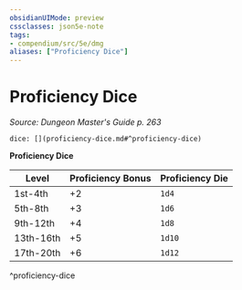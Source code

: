 ```yaml
---
obsidianUIMode: preview
cssclasses: json5e-note
tags:
- compendium/src/5e/dmg
aliases: ["Proficiency Dice"]
---
```

# Proficiency Dice
*Source: Dungeon Master's Guide p. 263* 

`dice: [](proficiency-dice.md#^proficiency-dice)`

**Proficiency Dice**

| Level | Proficiency Bonus | Proficiency Die |
|-------|-------------------|-----------------|
| 1st-4th | +2 | `1d4` |
| 5th-8th | +3 | `1d6` |
| 9th-12th | +4 | `1d8` |
| 13th-16th | +5 | `1d10` |
| 17th-20th | +6 | `1d12` |
^proficiency-dice